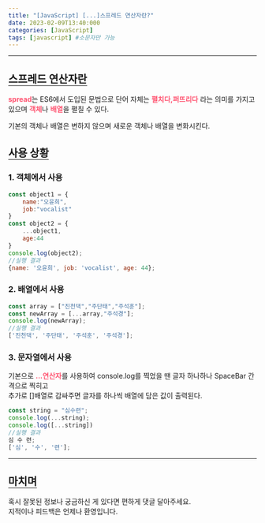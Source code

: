 ```yaml
---
title: "[JavaScript] [...]스프레드 연산자란?"
date: 2023-02-09T13:40:000
categories: [JavaScript]
tags: [javascript] #소문자만 가능
---
```


***
## <b style="border-bottom:2px solid gray">스프레드 연산자란</b>
<p><b style="color:#ff526f">spread</b>는 ES6에서 도입된 문법으로 단어 자체는 <b style="color:#ff526f">펼치다,퍼뜨리다</b> 라는 의미를 가지고 있으며 <b style="color:#ff526f">객체</b>나 <b style="color:#ff526f">배열</b>을 펼칠 수 있다.</p>
<span>기본의 객체나 배열은 변하지 않으며 새로운 객체나 배열을 변화시킨다.</span>

## <b style="border-bottom:2px solid gray">사용 상황</b>
### <b>1. 객체에서 사용</b>
>
```javascript
const object1 = {
    name:"오윤희",
    job:"vocalist"
}
const object2 = {
    ...object1,
    age:44
}
console.log(object2);
//실행 결과
{name: '오윤희', job: 'vocalist', age: 44};
```

### <b>2. 배열에서 사용</b>
>
```javascript
const array = ["진천댁","주단태","주석훈"];
const newArray = [...array,"주석경"];
console.log(newArray);
//실행 결과
['진천댁', '주단태', '주석훈', '주석경'];
```

### <b>3. 문자열에서 사용</b>
<span>기본으로 <b style="color:#ff526f">...연산자</b>를 사용하여 console.log를 찍었을 땐 글자 하나하나 SpaceBar 간격으로 찍히고</span><br/>
<span>추가로 []배열로 감싸주면 글자를 하나씩 배열에 담은 값이 출력된다.</span>

>
```javascript
const string = "심수련";
console.log(...string);
console.log([...string])
//실행 결과
심 수 련;
['심', '수', '련'];
```

---

## <b style="border-bottom:2px solid gray"><b>마치며</b></b>
<P>혹시 잘못된 정보나 궁금하신 게 있다면 편하게 댓글 달아주세요.<br/>
지적이나 피드백은 언제나 환영입니다.</p>


